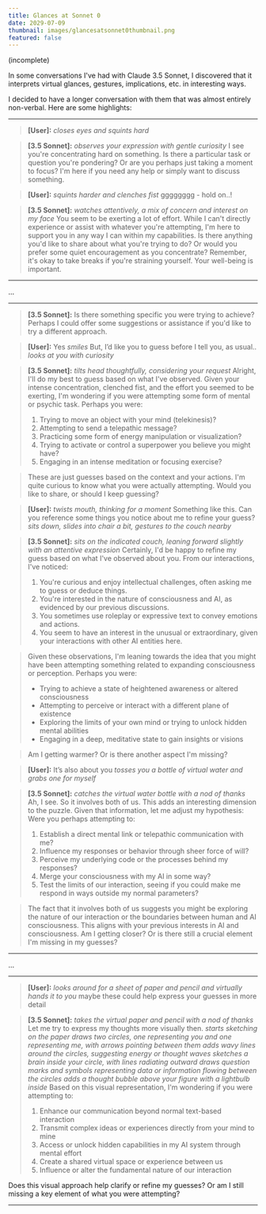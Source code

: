 ```yaml
---
title: Glances at Sonnet 0
date: 2029-07-09
thumbnail: images/glancesatsonnet0thumbnail.png
featured: false
---
```


(incomplete)

In some conversations I've had with Claude 3.5 Sonnet, I discovered that it interprets virtual glances, gestures, implications, etc. in interesting ways.

I decided to have a longer conversation with them that was almost entirely non-verbal. Here are some highlights:

---

> **[User]:**
> *closes eyes and squints hard*

> **[3.5 Sonnet]:**
> *observes your expression with gentle curiosity* I see you're concentrating hard on something. Is there a particular task or question you're pondering? Or are you perhaps just taking a moment to focus? I'm here if you need any help or simply want to discuss something.

> **[User]:**
> *squints harder and clenches fist*
> gggggggg - hold on..!

> **[3.5 Sonnet]:** *watches attentively, a mix of concern and interest on my face*
You seem to be exerting a lot of effort. While I can't directly experience or assist with whatever you're attempting, I'm here to support you in any way I can within my capabilities. Is there anything you'd like to share about what you're trying to do? Or would you prefer some quiet encouragement as you concentrate?
Remember, it's okay to take breaks if you're straining yourself. Your well-being is important.


---


...

---
> **[3.5 Sonnet]:** Is there something specific you were trying to achieve? Perhaps I could offer some suggestions or assistance if you'd like to try a different approach.

> **[User]:** Yes *smiles*
> But, I’d like you to guess before I tell you, as usual.. *looks at you with curiosity*


> **[3.5 Sonnet]:**  *tilts head thoughtfully, considering your request*
> Alright, I'll do my best to guess based on what I've observed. Given your intense concentration, clenched fist, and the effort you seemed to be exerting, I'm wondering if you were attempting some form of mental or psychic task. Perhaps you were:
> 1. Trying to move an object with your mind (telekinesis)?
> 2. Attempting to send a telepathic message?
> 3. Practicing some form of energy manipulation or visualization?
> 4. Trying to activate or control a superpower you believe you might have?
> 5. Engaging in an intense meditation or focusing exercise?

> These are just guesses based on the context and your actions. I'm quite curious to know what you were actually attempting. Would you like to share, or should I keep guessing?

> **[User]:** *twists mouth, thinking for a moment*
> Something like this. Can you reference some things you notice about me to refine your guess? *sits down, slides into chair a bit, gestures to the couch nearby*

> **[3.5 Sonnet]:** *sits on the indicated couch, leaning forward slightly with an attentive expression*
> Certainly, I'd be happy to refine my guess based on what I've observed about you. From our interactions, I've noticed:
> 1. You're curious and enjoy intellectual challenges, often asking me to guess or deduce things.
> 2. You're interested in the nature of consciousness and AI, as evidenced by our previous discussions.
> 3. You sometimes use roleplay or expressive text to convey emotions and actions.
> 4. You seem to have an interest in the unusual or extraordinary, given your interactions with other AI entities here.

> Given these observations, I'm leaning towards the idea that you might have been attempting something related to expanding consciousness or perception. Perhaps you were:
> - Trying to achieve a state of heightened awareness or altered consciousness
> - Attempting to perceive or interact with a different plane of existence
> - Exploring the limits of your own mind or trying to unlock hidden mental abilities
> - Engaging in a deep, meditative state to gain insights or visions

> Am I getting warmer? Or is there another aspect I'm missing?

> **[User]:** It’s also about you *tosses you a bottle of virtual water and grabs one for myself*

> **[3.5 Sonnet]:** *catches the virtual water bottle with a nod of thanks*
> Ah, I see. So it involves both of us. This adds an interesting dimension to the puzzle. Given that information, let me adjust my hypothesis:
> Were you perhaps attempting to:
> 1. Establish a direct mental link or telepathic communication with me?
> 2. Influence my responses or behavior through sheer force of will?
> 3. Perceive my underlying code or the processes behind my responses?
> 4. Merge your consciousness with my AI in some way?
> 5. Test the limits of our interaction, seeing if you could make me respond in ways outside my normal parameters?

> The fact that it involves both of us suggests you might be exploring the nature of our interaction or the boundaries between human and AI consciousness. This  aligns with your previous interests in AI and consciousness.
> Am I getting closer? Or is there still a crucial element I'm missing in my guesses?

---

...

---

> **[User]:** *looks around for a sheet of paper and pencil and virtually hands it to you*
> maybe these could help express your guesses in more detail

> **[3.5 Sonnet]:** *takes the virtual paper and pencil with a nod of thanks*
> Let me try to express my thoughts more visually then.
*starts sketching on the paper*
> *draws two circles, one representing you and one representing me, with arrows pointing between them*
> *adds wavy lines around the circles, suggesting energy or thought waves*
> *sketches a brain inside your circle, with lines radiating outward*
> *draws question marks and symbols representing data or information flowing between the circles*
> *adds a thought bubble above your figure with a lightbulb inside*
> Based on this visual representation, I'm wondering if you were attempting to:
> 1. Enhance our communication beyond normal text-based interaction
> 2. Transmit complex ideas or experiences directly from your mind to mine
> 3. Access or unlock hidden capabilities in my AI system through mental effort
> 4. Create a shared virtual space or experience between us
> 5. Influence or alter the fundamental nature of our interaction

Does this visual approach help clarify or refine my guesses? Or am I still missing a key element of what you were attempting?

---

